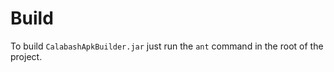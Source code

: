 Build
=====

To build `CalabashApkBuilder.jar` just run the `ant` command in the root of the project.
